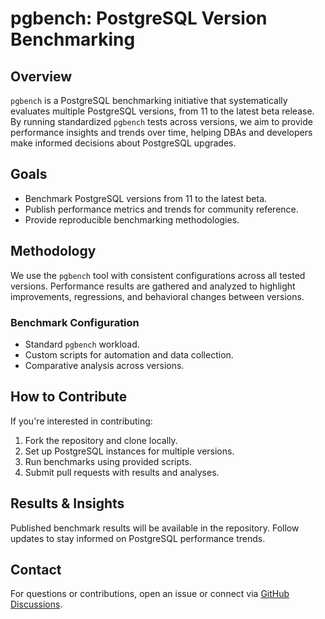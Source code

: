# pgbench: PostgreSQL Version Benchmarking  

## Overview  
`pgbench` is a PostgreSQL benchmarking initiative that systematically evaluates multiple PostgreSQL versions, from 11 to the latest beta release. By running standardized `pgbench` tests across versions, we aim to provide performance insights and trends over time, helping DBAs and developers make informed decisions about PostgreSQL upgrades.  

## Goals  
- Benchmark PostgreSQL versions from 11 to the latest beta.  
- Publish performance metrics and trends for community reference.  
- Provide reproducible benchmarking methodologies.  

## Methodology  
We use the `pgbench` tool with consistent configurations across all tested versions. Performance results are gathered and analyzed to highlight improvements, regressions, and behavioral changes between versions.  

### Benchmark Configuration  
- Standard `pgbench` workload.  
- Custom scripts for automation and data collection.  
- Comparative analysis across versions.  

## How to Contribute  
If you're interested in contributing:  
1. Fork the repository and clone locally.  
2. Set up PostgreSQL instances for multiple versions.  
3. Run benchmarks using provided scripts.  
4. Submit pull requests with results and analyses.  

## Results & Insights  
Published benchmark results will be available in the repository. Follow updates to stay informed on PostgreSQL performance trends.  

## Contact  
For questions or contributions, open an issue or connect via [GitHub Discussions](https://github.com/pgbench).  
